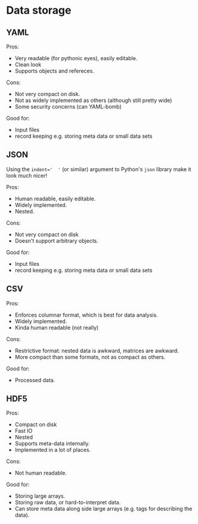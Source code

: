 # Data storage

## YAML
Pros:
- Very readable (for pythonic eyes), easily editable.
- Clean look
- Supports objects and refereces.

Cons:
- Not very compact on disk.
- Not as widely implemented as others (although still pretty wide)
- Some security concerns (can YAML-bomb)

Good for:
- Input files
- record keeping e.g. storing meta data or small data sets

## JSON

Using the `indent='  '` (or similar) argument to Python's `json` library make it look much nicer!

Pros:
- Human readable, easily editable.
- Widely implemented.
- Nested.

Cons:
- Not very compact on disk
- Doesn't support arbitrary objects.

Good for:
- Input files
- record keeping e.g. storing meta data or small data sets

## CSV

Pros:
- Enforces columnar format, which is best for data analysis.
- Widely implemented.
- Kinda human readable (not really)

Cons:
- Restrictive format: nested data is awkward, matrices are awkward.
- More compact than some formats, not as compact as others.

Good for:
- Processed data.

## HDF5

Pros:
- Compact on disk
- Fast IO
- Nested
- Supports meta-data internally.
- Implemented in a lot of places.

Cons:
- Not human readable.

Good for:
- Storing large arrays.
- Storing raw data, or hard-to-interpret data.
- Can store meta data along side large arrays (e.g. tags for describing the data).

